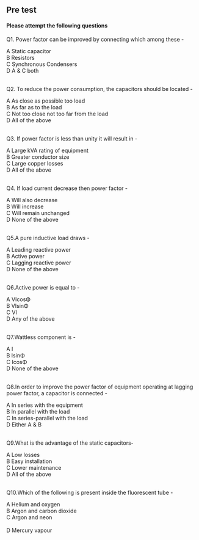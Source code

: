 ## Pre test
#### Please attempt the following questions

Q1. Power factor can be improved by connecting which among these -<br>

A   Static capacitor<br>
B   Resistors<br>
C   Synchronous Condensers<br>
D   A & C both<br><br>

Q2. To reduce the power consumption, the capacitors should be located -<br>

A  As close as possible too load<br>
B  As far as to the load<br>
C  Not too close not too far from the load<br>
D  All of the above<br><br>

Q3. If power factor is less than unity it will result in -<br>

A Large kVA rating of equipment<br>
B Greater conductor size<br>
C Large copper losses<br>
D All of the above<br><br>

Q4. If load current decrease then power factor -<br>

A Will also decrease<br>
B Will increase<br>
C Will remain unchanged<br>
D None of the above<br><br>

Q5.A pure inductive load draws -<br>

A  Leading reactive power<br>
B  Active power<br>
C  Lagging reactive power<br>
D  None of the above<br><br>

Q6.Active power is equal to -<br>

A VIcosΦ<br>
B VIsinΦ<br>
C VI<br>
D Any of the above<br><br>

Q7.Wattless component is -<br>

A I<br>
B IsinΦ<br>
C IcosΦ<br>
D  None of the above<br><br>

Q8.In order to improve the power factor of equipment operating at lagging power factor, a capacitor is connected -<br>

A In series with the equipment<br>
B In parallel with the load<br>
C In series-parallel with the load<br>
D Either A & B<br><br>

Q9.What is the advantage of the static capacitors-<br>

A   Low losses<br>
B   Easy installation<br>
C   Lower maintenance<br>
D   All of the above<br><br>

Q10.Which of the following is present inside the fluorescent tube -<br>

A  Helium and oxygen<br>
B  Argon and carbon dioxide<br>
C  Argon and neon<br>  
D  Mercury vapour<br><br>



